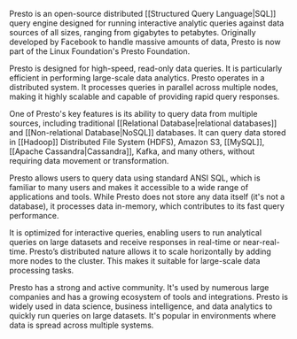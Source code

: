 Presto is an open-source distributed [[Structured Query Language|SQL]] query engine designed for running interactive analytic queries against data sources of all sizes, ranging from gigabytes to petabytes. Originally developed by Facebook to handle massive amounts of data, Presto is now part of the Linux Foundation's Presto Foundation.

Presto is designed for high-speed, read-only data queries. It is particularly efficient in performing large-scale data analytics. Presto operates in a distributed system. It processes queries in parallel across multiple nodes, making it highly scalable and capable of providing rapid query responses.

One of Presto's key features is its ability to query data from multiple sources, including traditional [[Relational Database|relational databases]] and [[Non-relational Database|NoSQL]] databases. It can query data stored in [[Hadoop]] Distributed File System (HDFS), Amazon S3, [[MySQL]], [[Apache Cassandra|Cassandra]], Kafka, and many others, without requiring data movement or transformation.

Presto allows users to query data using standard ANSI SQL, which is familiar to many users and makes it accessible to a wide range of applications and tools. While Presto does not store any data itself (it's not a database), it processes data in-memory, which contributes to its fast query performance.

It is optimized for interactive queries, enabling users to run analytical queries on large datasets and receive responses in real-time or near-real-time. Presto’s distributed nature allows it to scale horizontally by adding more nodes to the cluster. This makes it suitable for large-scale data processing tasks.

Presto has a strong and active community. It's used by numerous large companies and has a growing ecosystem of tools and integrations. Presto is widely used in data science, business intelligence, and data analytics to quickly run queries on large datasets. It's popular in environments where data is spread across multiple systems.


 


